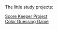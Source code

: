 The little study projects:

<a href="https://witnesstime.github.io/webCourseProjects/Score Keeper Project/index.html">Score Keeper Project</a><br>
<a href="https://witnesstime.github.io/webCourseProjects/Color Guessing Game/index.html">Color Guessing Game</a><br>
